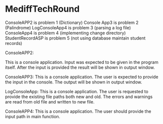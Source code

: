 # MediffTechRound
ConsoleAPP2 is problem 1 (Dictionary)
Console App3 is problem 2 (Palindrome)
LogConsoleApp4 is problem 3 (parsing a log file)
ConsoleApp4 is problem 4 (implementing change directory)
StudentRecordASP is problem 5 (not using database maintain student records)

ConsoleAPP2:

This is a console application.
Input was expected to be given in the program itself.
After the input is provided the result will be shown in output window.

ConsoleAPP3:
This is a console application.
The user is expected to provide the input in the console.
The output will be shown in output window.

LogConsoleApp:
This is a console application.
The user is requested to provide the existing file paths both new and old.
The errors and warnings are read from old file and written to new file.

ConsoleAPP4:
This is a console application.
The user should provide the input path in main function.

